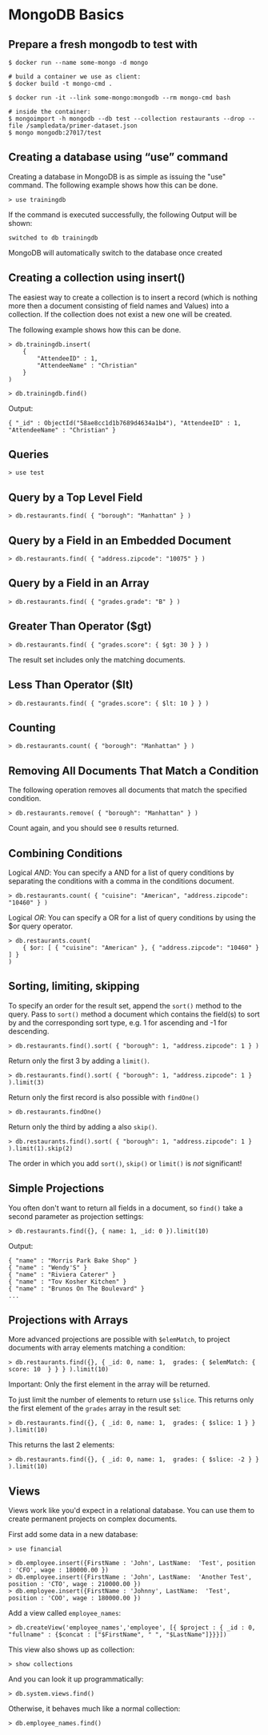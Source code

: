 # MongoDB Basics

## Prepare a fresh mongodb to test with

    $ docker run --name some-mongo -d mongo

    # build a container we use as client:
    $ docker build -t mongo-cmd .

    $ docker run -it --link some-mongo:mongodb --rm mongo-cmd bash

    # inside the container:
    $ mongoimport -h mongodb --db test --collection restaurants --drop --file /sampledata/primer-dataset.json
    $ mongo mongodb:27017/test

## Creating a database using “use” command

Creating a database in MongoDB is as simple as issuing the "use" command. The following example shows how this can be done.

    > use trainingdb

If the command is executed successfully, the following Output will be shown:

    switched to db trainingdb

MongoDB will automatically switch to the database once created


## Creating a collection using insert()

The easiest way to create a collection is to insert a record (which is nothing more then a document consisting of field names and Values) 
into a collection. If the collection does not exist a new one will be created.

The following example shows how this can be done.

    > db.trainingdb.insert(
        {
            "AttendeeID" : 1,
            "AttendeeName" : "Christian"
        }
    )

    > db.trainingdb.find()

Output:

    { "_id" : ObjectId("58ae8cc1d1b7689d4634a1b4"), "AttendeeID" : 1, "AttendeeName" : "Christian" }


## Queries

    > use test

## Query by a Top Level Field

    > db.restaurants.find( { "borough": "Manhattan" } )

## Query by a Field in an Embedded Document

    > db.restaurants.find( { "address.zipcode": "10075" } )

## Query by a Field in an Array

    > db.restaurants.find( { "grades.grade": "B" } )

## Greater Than Operator ($gt)

    > db.restaurants.find( { "grades.score": { $gt: 30 } } )

The result set includes only the matching documents.

## Less Than Operator ($lt)

    > db.restaurants.find( { "grades.score": { $lt: 10 } } )

## Counting

    > db.restaurants.count( { "borough": "Manhattan" } )

## Removing All Documents That Match a Condition

The following operation removes all documents that match the specified condition.

    > db.restaurants.remove( { "borough": "Manhattan" } )

Count again, and you should see `0` results returned.

## Combining Conditions

Logical *AND*: You can specify a AND for a list of query conditions by separating the conditions with a comma in the conditions document.

    > db.restaurants.count( { "cuisine": "American", "address.zipcode": "10460" } )

Logical *OR*: You can specify a OR for a list of query conditions by using the $or query operator.

    > db.restaurants.count(
        { $or: [ { "cuisine": "American" }, { "address.zipcode": "10460" } ] }
    )

## Sorting, limiting, skipping

To specify an order for the result set, append the `sort()` method to the query. 
Pass to `sort()` method a document which contains the field(s) to sort by and the corresponding sort type, 
e.g. 1 for ascending and -1 for descending.

    > db.restaurants.find().sort( { "borough": 1, "address.zipcode": 1 } )

Return only the first 3 by adding a `limit()`.

    > db.restaurants.find().sort( { "borough": 1, "address.zipcode": 1 } ).limit(3)

Return only the first record is also possible with `findOne()`

    > db.restaurants.findOne()

Return only the third by adding a also `skip()`.

    > db.restaurants.find().sort( { "borough": 1, "address.zipcode": 1 } ).limit(1).skip(2)

The order in which you add `sort()`, `skip()` or `limit()` is *not* significant!

## Simple Projections

You often don't want to return all fields in a document, so `find()` take a second parameter as projection settings:

    > db.restaurants.find({}, { name: 1, _id: 0 }).limit(10)

Output:

    { "name" : "Morris Park Bake Shop" }
    { "name" : "Wendy'S" }
    { "name" : "Riviera Caterer" }
    { "name" : "Tov Kosher Kitchen" }
    { "name" : "Brunos On The Boulevard" }
    ...

## Projections with Arrays

More advanced projections are possible with `$elemMatch`, to project documents with array elements matching a condition:

    > db.restaurants.find({}, { _id: 0, name: 1,  grades: { $elemMatch: { score: 10  } } } ).limit(10)

Important: Only the first element in the array will be returned.

To just limit the number of elements to return use `$slice`.
This returns only the first element of the `grades` array in the result set:

    > db.restaurants.find({}, { _id: 0, name: 1,  grades: { $slice: 1 } } ).limit(10)

This returns the last 2 elements:

    > db.restaurants.find({}, { _id: 0, name: 1,  grades: { $slice: -2 } } ).limit(10)

## Views

Views work like you'd expect in a relational database. You can use them to create permanent projects on complex documents.

First add some data in a new database:

    > use financial

    > db.employee.insert({FirstName : 'John', LastName:  'Test', position : 'CFO', wage : 180000.00 })
    > db.employee.insert({FirstName : 'John', LastName:  'Another Test', position : 'CTO', wage : 210000.00 })
    > db.employee.insert({FirstName : 'Johnny', LastName:  'Test', position : 'COO', wage : 180000.00 })

Add a view called `employee_names`:

    > db.createView('employee_names','employee', [{ $project : { _id : 0, "fullname" : {$concat : ["$FirstName", " ", "$LastName"]}}}])

This view also shows up as collection:

    > show collections

And you can look it up programmatically:

    > db.system.views.find()

Otherwise, it behaves much like a normal collection:

    > db.employee_names.find()

